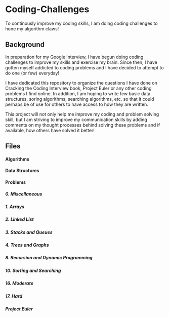 # Coding-Challenges
To continously improve my coding skills, I am doing coding challenges to hone my algorithm claws!

## Background
In preparation for my Google interview, I have begun doing coding challenges to improve my skills and exercise my brain.
Since then, I have gotten myself addicted to coding problems and I have decided to attempt to do one (or few) everyday!

I have dedicated this repository to organize the questions I have done on Cracking the Coding Interview book, Project Euler or any other coding problems I find online. In addition, I am hoping to write few basic data structures, soring algorithms, searching algorithms, etc. so that it could perhaps be of use for others to have access to how they are written.

This project will not only help me improve my coding and problem solving skill, but I am striving to improve my communication skills by adding comments on my thought processes behind solving these problems and if available, how others have solved it better!


## Files
#### Algorithms
#### Data Structures
#### Problems
##### 0. Miscellaneous
##### 1. Arrays
##### 2. Linked List
##### 3. Stacks and Queues
##### 4. Trees and Graphs
##### 8. Recursion and Dynamic Programming
##### 10. Sorting and Searching
##### 16. Moderate
##### 17. Hard
##### Project Euler
